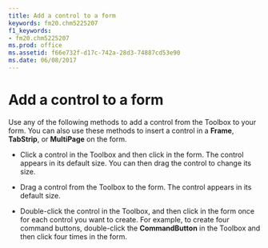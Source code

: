 ```yaml
---
title: Add a control to a form
keywords: fm20.chm5225207
f1_keywords:
- fm20.chm5225207
ms.prod: office
ms.assetid: f66e732f-d17c-742a-28d3-74887cd53e90
ms.date: 06/08/2017
---
```



# Add a control to a form

Use any of the following methods to add a control from the Toolbox to your form. You can also use these methods to insert a control in a **Frame**, **TabStrip**, or **MultiPage** on the form.



- Click a control in the Toolbox and then click in the form. The control appears in its default size. You can then drag the control to change its size.
    
- Drag a control from the Toolbox to the form. The control appears in its default size.
    
- Double-click the control in the Toolbox, and then click in the form once for each control you want to create. For example, to create four command buttons, double-click the **CommandButton** in the Toolbox and then click four times in the form.
    


